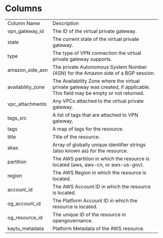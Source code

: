 # Columns  

<table>
	<tr><td>Column Name</td><td>Description</td></tr>
	<tr><td>vpn_gateway_id</td><td>The ID of the virtual private gateway.</td></tr>
	<tr><td>state</td><td>The current state of the virtual private gateway.</td></tr>
	<tr><td>type</td><td>The type of VPN connection the virtual private gateway supports.</td></tr>
	<tr><td>amazon_side_asn</td><td>The private Autonomous System Number (ASN) for the Amazon side of a BGP session.</td></tr>
	<tr><td>availability_zone</td><td>The Availability Zone where the virtual private gateway was created, if applicable. This field may be empty or not returned.</td></tr>
	<tr><td>vpc_attachments</td><td>Any VPCs attached to the virtual private gateway.</td></tr>
	<tr><td>tags_src</td><td>A list of tags that are attached to VPN gateway.</td></tr>
	<tr><td>tags</td><td>A map of tags for the resource.</td></tr>
	<tr><td>title</td><td>Title of the resource.</td></tr>
	<tr><td>akas</td><td>Array of globally unique identifier strings (also known as) for the resource.</td></tr>
	<tr><td>partition</td><td>The AWS partition in which the resource is located (aws, aws-cn, or aws-us-gov).</td></tr>
	<tr><td>region</td><td>The AWS Region in which the resource is located.</td></tr>
	<tr><td>account_id</td><td>The AWS Account ID in which the resource is located.</td></tr>
	<tr><td>og_account_id</td><td>The Platform Account ID in which the resource is located.</td></tr>
	<tr><td>og_resource_id</td><td>The unique ID of the resource in opengovernance.</td></tr>
	<tr><td>kaytu_metadata</td><td>Platform Metadata of the AWS resource.</td></tr>
</table>